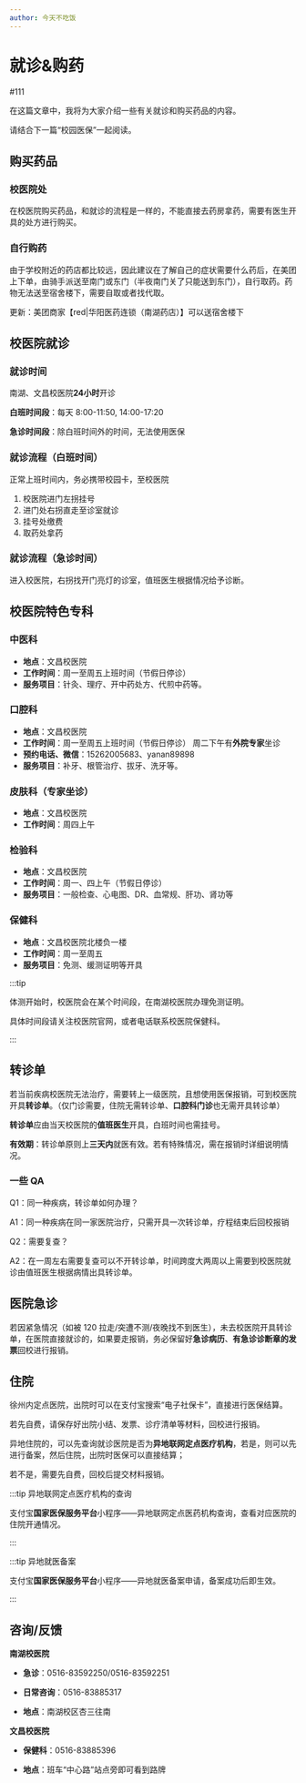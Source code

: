 ```yaml
---
author: 今天不吃饭
---
```


# 就诊&购药

#111

在这篇文章中，我将为大家介绍一些有关就诊和购买药品的内容。

请结合下一篇“校园医保”一起阅读。

## 购买药品

### 校医院处

在校医院购买药品，和就诊的流程是一样的，不能直接去药房拿药，需要有医生开具的处方进行购买。

### 自行购药

由于学校附近的药店都比较远，因此建议在了解自己的症状需要什么药后，在美团上下单，由骑手派送至南门或东门（半夜南门关了只能送到东门），自行取药。药物无法送至宿舍楼下，需要自取或者找代取。

更新：美团商家【red|华阳医药连锁（南湖药店）】可以送宿舍楼下

## 校医院就诊

### 就诊时间

南湖、文昌校医院**24小时**开诊

**白班时间段**：每天 8:00-11:50, 14:00-17:20

**急诊时间段**：除白班时间外的时间，无法使用医保

### 就诊流程（白班时间）

正常上班时间内，务必携带校园卡，至校医院

1. 校医院进门左拐挂号
2. 进门处右拐直走至诊室就诊
3. 挂号处缴费
4. 取药处拿药

### 就诊流程（急诊时间）

进入校医院，右拐找开门亮灯的诊室，值班医生根据情况给予诊断。

## 校医院特色专科

### 中医科

- **地点**：文昌校医院
- **工作时间**：周一至周五上班时间（节假日停诊）
- **服务项目**：针灸、理疗、开中药处方、代煎中药等。

### 口腔科

- **地点**：文昌校医院
- **工作时间**：周一至周五上班时间（节假日停诊） 周二下午有**外院专家**坐诊
- **预约电话、微信**：15262005683、yanan89898
- **服务项目**：补牙、根管治疗、拔牙、洗牙等。

### 皮肤科（专家坐诊）

- **地点**：文昌校医院
- **工作时间**：周四上午

### 检验科

- **地点**：文昌校医院
- **工作时间**：周一、四上午（节假日停诊）
- **服务项目**：一般检查、心电图、DR、血常规、肝功、肾功等

### 保健科

- **地点**：文昌校医院北楼负一楼
- **工作时间**：周一至周五
- **服务项目**：免测、缓测证明等开具

:::tip

体测开始时，校医院会在某个时间段，在南湖校医院办理免测证明。

具体时间段请关注校医院官网，或者电话联系校医院保健科。

:::

## 转诊单

若当前疾病校医院无法治疗，需要转上一级医院，且想使用医保报销，可到校医院开具**转诊单**。（仅门诊需要，住院无需转诊单、**口腔科门诊**也无需开具转诊单）

**转诊单**应由当天校医院的**值班医生**开具，白班时间也需挂号。

**有效期**：转诊单原则上**三天内**就医有效。若有特殊情况，需在报销时详细说明情况。

### 一些 QA

Q1：同一种疾病，转诊单如何办理？

A1：同一种疾病在同一家医院治疗，只需开具一次转诊单，疗程结束后回校报销

Q2：需要复查？

A2：在一周左右需要复查可以不开转诊单，时间跨度大两周以上需要到校医院就诊由值班医生根据病情出具转诊单。

## 医院急诊

若因紧急情况（如被 120 拉走/突遭不测/夜晚找不到医生），未去校医院开具转诊单，在医院直接就诊的，如果要走报销，务必保留好**急诊病历**、**有急诊诊断章的发票**回校进行报销。

## 住院

徐州内定点医院，出院时可以在支付宝搜索“电子社保卡”，直接进行医保结算。

若先自费，请保存好出院小结、发票、诊疗清单等材料，回校进行报销。

异地住院的，可以先查询就诊医院是否为**异地联网定点医疗机构**，若是，则可以先进行备案，然后住院，出院时医保可以直接结算；

若不是，需要先自费，回校后提交材料报销。

:::tip 异地联网定点医疗机构的查询

支付宝**国家医保服务平台**小程序——异地联网定点医药机构查询，查看对应医院的住院开通情况。

:::

:::tip 异地就医备案

支付宝**国家医保服务平台**小程序——异地就医备案申请，备案成功后即生效。

:::

## 咨询/反馈

**南湖校医院**

- **急诊**：0516-83592250/0516-83592251
- **日常咨询**：0516-83885317

- **地点**：南湖校区杏三往南

**文昌校医院**

- **保健科**：0516-83885396

- **地点**：班车“中心路”站点旁即可看到路牌
